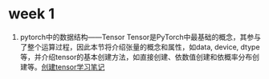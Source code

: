 # week 1
1. pytorch中的数据结构——Tensor
Tensor是PyTorch中最基础的概念，其参与了整个运算过程，因此本节将介绍张量的概念和属性，如data, device, dtype等，并介绍tensor的基本创建方法，如直接创建、依数值创建和依概率分布创建等。[创建tensor学习笔记](https://nbviewer.jupyter.org/github/feifeizhuge/Pytorch_learn/blob/master/week1/Tensor_and_varible.ipynb)
